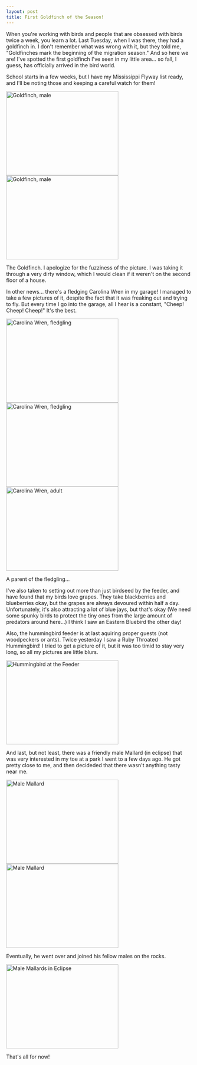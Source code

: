 ```yaml
---
layout: post
title: First Goldfinch of the Season!
---
```


When you're working with birds and people that are obsessed with birds twice a week, you learn a lot. Last Tuesday, when I was there, they had a goldfinch in. I don't remember what was wrong with it, but they told me, "Goldfinches mark the beginning of the migration season." And so here we are! I've spotted the first goldfinch I've seen in my little area... so fall, I guess, has officially arrived in the bird world.

School starts in a few weeks, but I have my Mississippi Flyway list ready, and I'll be noting those and keeping a careful watch for them!

<img src="https://lh3.googleusercontent.com/pdp5LtPBEFG-S-8nhGNzNs0v0cZM8OOmmaoSKkCHOSM=w892-h669-no" alt="Goldfinch, male" style="width:304px;height:228px;">

<img src="https://lh3.googleusercontent.com/G8-O67dDyWekkyowl4Sd0y9j5sschxm7tzEwJLaIDOo=w892-h669-no" alt="Goldfinch, male" style="width:304px;height:228px;">

The Goldfinch. I apologize for the fuzziness of the picture. I was taking it through a very dirty window, which I would clean if it weren't on the second floor of a house. 

In other news... there's a fledging Carolina Wren in my garage! I managed to take a few pictures of it, despite the fact that it was freaking out and trying to fly. But every time I go into the garage, all I hear is a constant, "Cheep! Cheep! Cheep!" It's the best.

<img src="https://lh3.googleusercontent.com/H0SCRohidr8gO63-BXiKV_bBiQC3cOOKYg18KsVyzyc=w892-h669-no" alt="Carolina Wren, fledgling" style="width:304px;height:228px;">

<img src="https://lh3.googleusercontent.com/BWOcqhYUC7-sSy1B2RR_MJHhiedObsahsr34kC41Eq0=w892-h669-no" alt="Carolina Wren, fledgling" style="width:304px;height:228px;">

<img src="https://lh3.googleusercontent.com/1sV2NoYa73y9uYU1MSfq9mZ0FIcwbXv84kHK-_RPXwQ=w683-h513-no" alt="Carolina Wren, adult" style="width:304px;height:228px;">

A parent of the fledgling...


I've also taken to setting out more than just birdseed by the feeder, and have found that my birds love grapes. They take blackberries and blueberries okay, but the grapes are always devoured within half a day. Unfortunately, it's also attracting a lot of blue jays, but that's okay (We need some spunky birds to protect the tiny ones from the large amount of predators around here...) I think I saw an Eastern Bluebird the other day! 

Also, the hummingbird feeder is at last aquiring proper guests (not woodpeckers or ants). Twice yesterday I saw a Ruby Throated Hummingbird! I tried to get a picture of it, but it was too timid to stay very long, so all my pictures are little blurs. 

<img src="https://lh3.googleusercontent.com/HHfS8ufYcWjgip75IuXUbZtxflHZaoDFBABuL_uCHyU=w683-h513-no" alt="Hummingbird at the Feeder" style="width:304px;height:228px;">

And last, but not least, there was a friendly male Mallard (in eclipse) that was very interested in my toe at a park I went to a few days ago. He got pretty close to me, and then decideded that there wasn't anything tasty near me.

<img src="https://lh3.googleusercontent.com/YlP7MEktu2Fl2NE4gtFOkMwEVUPw9Pmb6yrGfA8awn4=w683-h513-no" alt="Male Mallard" style="width:304px;height:228px;">

<img src="https://lh3.googleusercontent.com/Su6LC5j4iTdn_BEm95eHQeN1pFUskoXW186oQV4kswI=w683-h513-no" alt="Male Mallard" style="width:304px;height:228px;">

Eventually, he went over and joined his fellow males on the rocks.

<img src="https://lh3.googleusercontent.com/WDh5m6J4NTTsb7Wh1w2YFXIuyU_Ck0vnYIiwDc8U8Ag=w683-h513-no" alt="Male Mallards in Eclipse" style="width:304px;height:228px;">


That's all for now!











